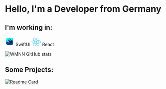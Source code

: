 # Hello, I'm a Developer from Germany

## I'm working in:

<img src="https://github.com/wmnn/wmnn/blob/main/icons/swiftui.png" width="30" /> SwiftUI
<img src="https://github.com/wmnn/wmnn/blob/main/icons/React-icon.svg" width="30" /> React


![WMNN GitHub stats](https://github-readme-stats.vercel.app/api?username=wmnn&show_icons=true&theme=github_dark)

## Some Projects:

[![Readme Card](https://github-readme-stats.vercel.app/api/pin/?username=wmnn&repo=LyricsFluencer)](https://github.com/wmnn/LyricsFluencer.git)
<!--
**wmnn/wmnn** is a ✨ _special_ ✨ repository because its `README.md` (this file) appears on your GitHub profile.

Here are some ideas to get you started:

- 🔭 I’m currently working on ...
- 🌱 I’m currently learning ...
- 👯 I’m looking to collaborate on ...
- 🤔 I’m looking for help with ...
- 💬 Ask me about ...
- 📫 How to reach me: ...
- 😄 Pronouns: ...
- ⚡ Fun fact: ...
-->
